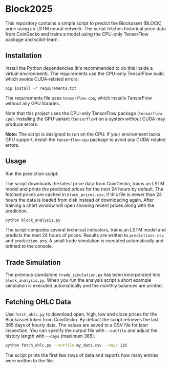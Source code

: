 # Block2025

This repository contains a simple script to predict the Blockasset (BLOCK) price using an LSTM neural network. The script fetches historical price data from CoinGecko and trains a model using the CPU-only TensorFlow package and scikit-learn.

## Installation

Install the Python dependencies (it's recommended to do this inside a virtual environment). The requirements use the CPU-only TensorFlow build, which avoids CUDA-related errors:

```
pip install -r requirements.txt
```
The requirements file uses `tensorflow-cpu`, which installs TensorFlow without any GPU libraries.

Note that this project uses the CPU-only TensorFlow package (`tensorflow-cpu`). Installing the GPU variant (`tensorflow`) on a system without CUDA may produce errors.

**Note:** The script is designed to run on the CPU. If your environment
lacks GPU support, install the `tensorflow-cpu` package to avoid any
CUDA-related errors.

## Usage

Run the prediction script:

The script downloads the latest price data from CoinGecko, trains an LSTM model
and prints the predicted prices for the next 24 hours by default. The fetched
prices are cached in `block_prices.csv`; if this file is newer than 24 hours the
data is loaded from disk instead of downloading again. After training a chart
window will open showing recent prices along with the prediction.

```bash
python block_analysis.py
```

The script computes several technical indicators, trains an LSTM model and
predicts the next 24 hours of prices. Results are written to `predictions.csv`
and `prediction.png`. A small trade simulation is executed automatically and
printed to the console.

## Trade Simulation

The previous standalone `trade_simulation.py` has been incorporated into
`block_analysis.py`. When you run the analysis script a short example simulation
is executed automatically and the monthly balances are printed.


## Fetching OHLC Data

Use `fetch_ohlc.py` to download open, high, low and close prices for the
Blockasset token from CoinGecko. By default the script retrieves the last
365 days of hourly data. The values are saved to a CSV file for later
inspection. You can specify the output file with `--outfile` and adjust the
history length with `--days` (maximum 365).

```bash
python fetch_ohlc.py --outfile my_data.csv --days 120
```

The script prints the first few rows of data and reports how many entries
were written to the file.
